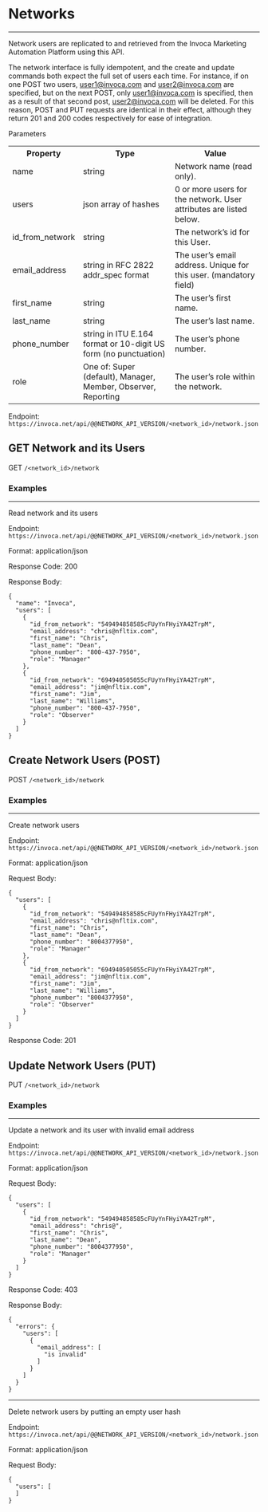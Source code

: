 Networks
========

* * *

Network users are replicated to and retrieved from the Invoca Marketing Automation Platform using this API.

The network interface is fully idempotent, and the create and update commands both expect the full set of users each time. For instance, if on one POST two users, user1@invoca.com and user2@invoca.com are specified, but on the next POST, only user1@invoca.com is specified, then as a result of that second post, user2@invoca.com will be deleted. For this reason, POST and PUT requests are identical in their effect, although they return 201 and 200 codes respectively for ease of integration.


Parameters

<table>
  <tr><th>Property</th><th>Type</th><th>Value</th></tr>
  <tr><td>name</td><td>string</td><td>Network name (read only).</td></tr>
  <tr><td>users</td><td>json array of hashes</td><td>0 or more users for the network. User attributes are listed below.</td></tr>
  <tr><td>id_from_network</td><td>string</td><td>The network’s id for this User.</td></tr>
  <tr><td>email_address</td><td>string in RFC 2822 addr_spec format</td><td>The user’s email address. Unique for this user. (mandatory field)</td></tr>
  <tr><td>first_name</td><td>string</td><td>The user’s first name.</td></tr>
  <tr><td>last_name</td><td>string</td><td>The user’s last name.</td></tr>
  <tr><td>phone_number</td><td>string in ITU E.164 format or 10-digit US form (no punctuation)</td><td>The user’s phone number.</td></tr>
  <tr><td>role</td><td>One of: Super (default), Manager, Member, Observer, Reporting</td><td>The user’s role within the network.</td></tr>
</table>

Endpoint:
`https://invoca.net/api/@@NETWORK_API_VERSION/<network_id>/network.json`

## GET Network and its Users
GET `/<network_id>/network`


### Examples
<hr>

Read network and its users

Endpoint:
`https://invoca.net/api/@@NETWORK_API_VERSION/<network_id>/network.json`

Format: application/json

Response Code: 200

Response Body:
<pre><code>{
  "name": "Invoca",
  "users": [
    {
      "id_from_network": "549494858585cFUyYnFHyiYA42TrpM",
      "email_address": "chris@nfltix.com",
      "first_name": "Chris",
      "last_name": "Dean",
      "phone_number": "800‐437‐7950",
      "role": "Manager"
    },
    {
      "id_from_network": "694940505055cFUyYnFHyiYA42TrpM",
      "email_address": "jim@nfltix.com",
      "first_name": "Jim",
      "last_name": "Williams",
      "phone_number": "800‐437‐7950",
      "role": "Observer"
    }
  ]
}</pre></code>


## Create Network Users (POST)
POST `/<network_id>/network`


### Examples
<hr>

Create network users

Endpoint:
`https://invoca.net/api/@@NETWORK_API_VERSION/<network_id>/network.json`

Format: application/json

Request Body:
<pre><code>{
  "users": [
    {
      "id_from_network": "549494858585cFUyYnFHyiYA42TrpM",
      "email_address": "chris@nfltix.com",
      "first_name": "Chris",
      "last_name": "Dean",
      "phone_number": "8004377950",
      "role": "Manager"
    },
    {
      "id_from_network": "694940505055cFUyYnFHyiYA42TrpM",
      "email_address": "jim@nfltix.com",
      "first_name": "Jim",
      "last_name": "Williams",
      "phone_number": "8004377950",
      "role": "Observer"
    }
  ]
}</pre></code>

Response Code: 201


## Update Network Users (PUT)
PUT `/<network_id>/network`


### Examples
<hr>

Update a network and its user with invalid email address

Endpoint:
`https://invoca.net/api/@@NETWORK_API_VERSION/<network_id>/network.json`

Format: application/json

Request Body:
<pre><code>{
  "users": [
    {
      "id_from_network": "549494858585cFUyYnFHyiYA42TrpM",
      "email_address": "chris@",
      "first_name": "Chris",
      "last_name": "Dean",
      "phone_number": "8004377950",
      "role": "Manager"
    }
  ]
}</pre></code>

Response Code: 403

Response Body:
<pre><code>{
  "errors": {
    "users": [
      {
        "email_address": [
          "is invalid"
        ]
      }
    ]
  }
}</pre></code>

<hr>

Delete network users by putting an empty user hash

Endpoint:
`https://invoca.net/api/@@NETWORK_API_VERSION/<network_id>/network.json`

Format: application/json

Request Body:
<pre><code>{
  "users": [
  ]
}</pre></code>
